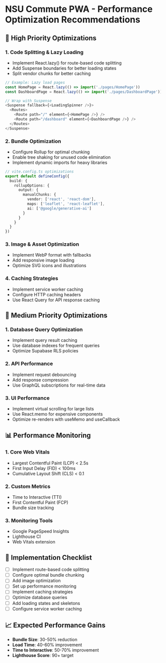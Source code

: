 # NSU Commute PWA - Performance Optimization Recommendations

## 🚀 High Priority Optimizations

### 1. Code Splitting & Lazy Loading
- Implement React.lazy() for route-based code splitting
- Add Suspense boundaries for better loading states
- Split vendor chunks for better caching

```typescript
// Example: Lazy load pages
const HomePage = React.lazy(() => import('./pages/HomePage'))
const DashboardPage = React.lazy(() => import('./pages/DashboardPage'))

// Wrap with Suspense
<Suspense fallback={<LoadingSpinner />}>
  <Routes>
    <Route path="/" element={<HomePage />} />
    <Route path="/dashboard" element={<DashboardPage />} />
  </Routes>
</Suspense>
```

### 2. Bundle Optimization
- Configure Rollup for optimal chunking
- Enable tree shaking for unused code elimination
- Implement dynamic imports for heavy libraries

```typescript
// vite.config.ts optimizations
export default defineConfig({
  build: {
    rollupOptions: {
      output: {
        manualChunks: {
          vendor: ['react', 'react-dom'],
          maps: ['leaflet', 'react-leaflet'],
          ai: ['@google/generative-ai']
        }
      }
    }
  }
})
```

### 3. Image & Asset Optimization
- Implement WebP format with fallbacks
- Add responsive image loading
- Optimize SVG icons and illustrations

### 4. Caching Strategies
- Implement service worker caching
- Configure HTTP caching headers
- Use React Query for API response caching

## 🎯 Medium Priority Optimizations

### 1. Database Query Optimization
- Implement query result caching
- Use database indexes for frequent queries
- Optimize Supabase RLS policies

### 2. API Performance
- Implement request debouncing
- Add response compression
- Use GraphQL subscriptions for real-time data

### 3. UI Performance
- Implement virtual scrolling for large lists
- Use React.memo for expensive components
- Optimize re-renders with useMemo and useCallback

## 📊 Performance Monitoring

### 1. Core Web Vitals
- Largest Contentful Paint (LCP) < 2.5s
- First Input Delay (FID) < 100ms
- Cumulative Layout Shift (CLS) < 0.1

### 2. Custom Metrics
- Time to Interactive (TTI)
- First Contentful Paint (FCP)
- Bundle size tracking

### 3. Monitoring Tools
- Google PageSpeed Insights
- Lighthouse CI
- Web Vitals extension

## 🔧 Implementation Checklist

- [ ] Implement route-based code splitting
- [ ] Configure optimal bundle chunking
- [ ] Add image optimization
- [ ] Set up performance monitoring
- [ ] Implement caching strategies
- [ ] Optimize database queries
- [ ] Add loading states and skeletons
- [ ] Configure service worker caching

## 📈 Expected Performance Gains

- **Bundle Size**: 30-50% reduction
- **Load Time**: 40-60% improvement
- **Time to Interactive**: 50-70% improvement
- **Lighthouse Score**: 90+ target